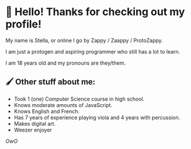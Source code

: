 # 👋 Hello! Thanks for checking out my profile!
My name is Stella, or online I go by Zappy / Zaappy / ProtoZappy.

I am just a protogen and aspiring programmer who still has a lot to learn.

I am 18 years old and my pronouns are they/them.

## 🖌️ Other stuff about me:
- Took 1 (one) Computer Science course in high school.
- Knows moderate amounts of JavaScript.
- Knows English and French.
- Has 7 years of experience playing viola and 4 years with percussion.
- Makes digital art.
- Weezer enjoyer

*OwO*
